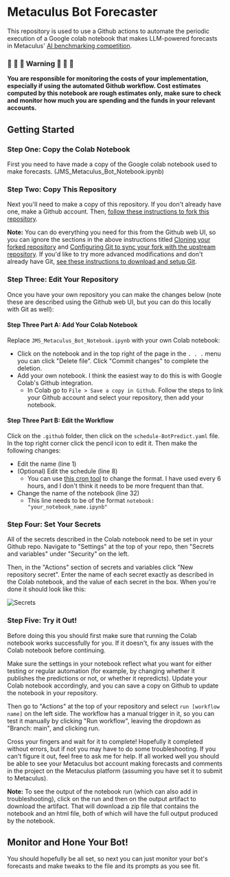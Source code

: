 # Metaculus Bot Forecaster
This repository is used to use a Github actions to automate the periodic execution of a Google colab notebook that makes LLM-powered forecasts in Metaculus' [AI benchmarking competition](https://www.metaculus.com/project/aibq3/).

### :rotating_light: :rotating_light: :rotating_light: Warning :rotating_light: :rotating_light: :rotating_light:

**You are responsible for monitoring the costs of your implementation, especially if using the automated Github workflow. Cost estimates computed by this notebook are rough estimates only, make sure to check and monitor how much you are spending and the funds in your relevant accounts.**

## Getting Started

### Step One: Copy the Colab Notebook

First you need to have made a copy of the Google colab notebook used to make forecasts. (JMS_Metaculus_Bot_Notebook.ipynb)

### Step Two: Copy This Repository

Next you'll need to make a copy of this repository. If you don't already have one, make a Github account. Then, [follow these instructions to fork this repository](https://docs.github.com/en/pull-requests/collaborating-with-pull-requests/working-with-forks/fork-a-repo).

**Note:** You can do everything you need for this from the Github web UI, so you can ignore the sections in the above instructions titled [Cloning your forked repository](https://docs.github.com/en/pull-requests/collaborating-with-pull-requests/working-with-forks/fork-a-repo) and [Configuring Git to sync your fork with the upstream repository](https://docs.github.com/en/pull-requests/collaborating-with-pull-requests/working-with-forks/fork-a-repo). If you'd like to try more advanced modifications and don't already have Git, [see these instructions to download and setup Git](https://docs.github.com/en/get-started/getting-started-with-git/set-up-git).

### Step Three: Edit Your Repository

Once you have your own repository you can make the changes below (note these are described using the Github web UI, but you can do this locally with Git as well):

#### Step Three Part A: Add Your Colab Notebook

Replace `JMS_Metaculus_Bot_Notebook.ipynb` with your own Colab notebook:
* Click on the notebook and in the top right of the page in the `. . .` menu you can click "Delete file". Click "Commit changes" to complete the deletion.
* Add your own notebook. I think the easiest way to do this is with Google Colab's Github integration.
    * In Colab go to `File > Save a copy in Github`. Follow the steps to link your Github account and select your repository, then add your notebook.
  
#### Step Three Part B: Edit the Workflow

Click on the `.github` folder, then click on the `schedule-BotPredict.yaml` file. In the top right corner click the pencil icon to edit it. Then make the following changes:

* Edit the name (line 1)
* (Optional) Edit the schedule (line 8)
    * You can use [this cron tool](https://crontab.guru/) to change the format. I have used every 6 hours, and I don't think it needs to be more frequent than that.
* Change the name of the notebook (line 32)
    * This line needs to be of the format `notebook: "your_notebook_name.ipynb"`

### Step Four: Set Your Secrets

All of the secrets described in the Colab notebook need to be set in your Github repo. Navigate to "Settings" at the top of your repo, then "Secrets and variables" under "Security" on the left.

Then, in the "Actions" section of secrets and variables click "New repository secret". Enter the name of each secret exactly as described in the Colab notebook, and the value of each secret in the box. When you're done it should look like this:

![Secrets](https://github.com/ryooan/metaculus-bot-forecaster/assets/45539871/03e2f4f1-fdee-4917-956f-efe47e4e7fe9)

### Step Five: Try it Out!

Before doing this you should first make sure that running the Colab notebook works successfully for you. If it doesn't, fix any issues with the Colab notebook before continuing.

Make sure the settings in your notebook reflect what you want for either testing or regular automation (for example, by changing whether it publishes the predictions or not, or whether it repredicts). Update your Colab notebook accordingly, and you can save a copy on Github to update the notebook in your repository.

Then go to "Actions" at the top of your repository and select `run [workflow name]` on the left side. The workflow has a manual trigger in it, so you can test it manually by clicking "Run workflow", leaving the dropdown as "Branch: main", and clicking run.

Cross your fingers and wait for it to complete! Hopefully it completed without errors, but if not you may have to do some troubleshooting. If you can't figure it out, feel free to ask me for help. If all worked well you should be able to see your Metaculus bot account making forecasts and comments in the project on the Metaculus platform (assuming you have set it to submit to Metaculus).

**Note:** To see the output of the notebook run (which can also add in troubleshooting), click on the run and then on the output artifact to download the artifact. That will download a zip file that contains the notebook and an html file, both of which will have the full output produced by the notebook.

## Monitor and Hone Your Bot!

You should hopefully be all set, so next you can just monitor your bot's forecasts and make tweaks to the file and its prompts as you see fit.
